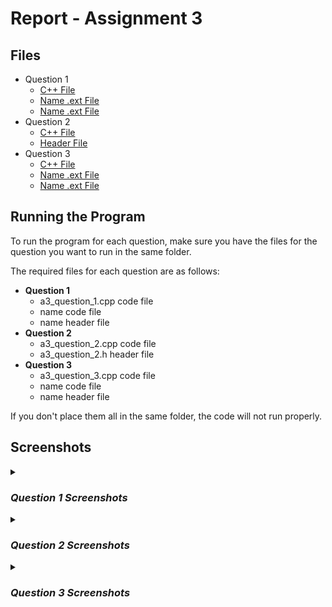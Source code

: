 # Report - Assignment 3

## Files
* Question 1
  * [C++ File](Question1/a3_question_1.cpp)
  * [Name .ext File]()
  * [Name .ext File]()
* Question 2
  * [C++ File](Question2/a3_question_2.cpp)
  * [Header File](Question2/a3_question_2.h)
* Question 3
  * [C++ File](Question3/a3_question_3.cpp)
  * [Name .ext File]()
  * [Name .ext File]()

## Running the Program
To run the program for each question, make sure you have the files for the 
question you want to run in the same folder.

The required files for each question are as follows:
* **Question 1**
  * a3_question_1.cpp code file
  * name code file
  * name header file
* **Question 2**
  * a3_question_2.cpp code file
  * a3_question_2.h header file
* **Question 3**
  * a3_question_3.cpp code file
  * name code file
  * name header file

If you don't place them all in the same folder, the code will not run properly.

## Screenshots

<details>
<summary><h3><i>Question 1 Screenshots</i></h3></summary>

### Name Functions
**name() function Code**<br>
![Code for name function](/screenshots/Assignment3/Question1)

### Name Functions Test Output
![Output for test functions](/screenshots/Assignment3/Question1)

</details>

<details>
<summary><h3><i>Question 2 Screenshots</i></h3></summary>

### Main Functionality
**linear_search_last() function Code**<br>
![Code for name function](/screenshots/Assignment3/Question2/linear_search_last_Code.png)

**Case #1 main() function Code**<br>
![Code for name function](/screenshots/Assignment3/Question2/main_Code_1.png)

**Case #2 main() function Code**<br>
![Code for name function](/screenshots/Assignment3/Question2/main_Code_2.png)

### Test Output
![Output for test case #1](/screenshots/Assignment3/Question2/test_Output_1.png)
![Output for test case #2](/screenshots/Assignment3/Question2/test_Output_2.png)

</details>

<details>
<summary><h3><i>Question 3 Screenshots</i></h3></summary>

### Name Functions
**name() function Code**<br>
![Code for name function](/screenshots/Assignment3/Question3)

### Name Functions Test Output
![Output for test functions](/screenshots/Assignment3/Question3)

</details>